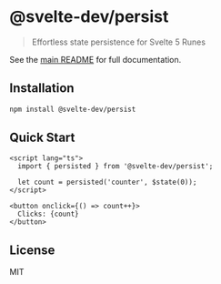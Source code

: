 # @svelte-dev/persist

> Effortless state persistence for Svelte 5 Runes

See the [main README](../../README.md) for full documentation.

## Installation

```bash
npm install @svelte-dev/persist
```

## Quick Start

```svelte
<script lang="ts">
  import { persisted } from '@svelte-dev/persist';

  let count = persisted('counter', $state(0));
</script>

<button onclick={() => count++}>
  Clicks: {count}
</button>
```

## License

MIT
